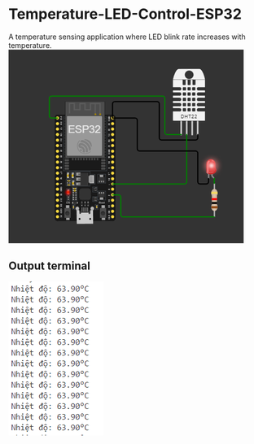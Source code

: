 # Temperature-LED-Control-ESP32
A temperature sensing application where LED blink rate increases with temperature.
![alt text](output/image.png)

## Output terminal
![alt text](output/terminal.png)